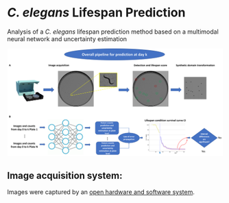 # *C. elegans* Lifespan Prediction
Analysis of a *C. elegans* lifespan prediction method based on a multimodal neural network and uncertainty estimation

![GitHub Logo](https://github.com/AntonioGarciaGarvi/CelegansLifespanPrediction/blob/main/pipeline.png)

## Image acquisition system:
Images were captured by an [open hardware and software system](https://github.com/JCPuchalt/SiViS).

